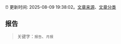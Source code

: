 :alarm_clock: 更新时间: 2025-08-09 19:38:02。[文章来源](/README.md)、[文章分类](/TAGS.md)

## 报告


> 关键字：`报告`、`月报`



